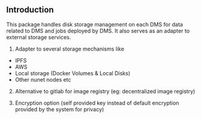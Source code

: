 ## Introduction
This package handles disk storage management on each DMS for data related to DMS and jobs deployed by DMS. It also serves as an adapter to external storage services.

1. Adapter to several storage mechanisms like 
- IPFS
- AWS
- Local storage (Docker Volumes & Local Disks)
- Other nunet nodes etc

2. Alternative to gitlab for image registry (eg: decentralized image registry)

3. Encryption option (self provided key instead of default encryption provided by the system for privacy)
